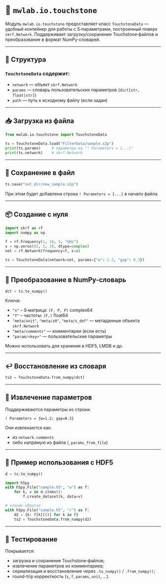 # 📡 `mwlab.io.touchstone`

Модуль `mwlab.io.touchstone` предоставляет класс `TouchstoneData` — удобный контейнер для работы с S‑параметрами, построенный поверх `skrf.Network`. Поддерживает загрузку/сохранение Touchstone‑файлов и преобразование в формат NumPy‑словарей.

---

## 🧱 Структура

### `TouchstoneData` содержит:

- `network` — объект `skrf.Network`
- `params` — словарь пользовательских параметров (`dict[str, float|str]`)
- `path` — путь к исходному файлу (если задан)

---

## 📥 Загрузка из файла

```python
from mwlab.io.touchstone import TouchstoneData

ts = TouchstoneData.load("FilterData/sample.s2p")
print(ts.params)     # параметры из "! Parameters = {...}"
print(ts.network)    # skrf.Network
```

---

## 💾 Сохранение в файл

```python
ts.save("out_dir/new_sample.s2p")
```

При этом будет добавлена строка `! Parameters = {...}` в начало файла.

---

## 📦 Создание с нуля

```python
import skrf as rf
import numpy as np

f = rf.Frequency(1, 10, 5, "GHz")
s = np.zeros((5, 2, 2), dtype=complex)
net = rf.Network(frequency=f, s=s)

ts = TouchstoneData(network=net, params={"w": 1.2, "gap": 0.3})
```

---

## 🔁 Преобразование в NumPy-словарь

```python
dct = ts.to_numpy()
```

Ключи:

- `"s"` – S‑матрица: `(F, P, P)` complex64
- `"f"` – частоты: `(F,)` float64
- `"meta/unit"`, `"meta/z0"`, `"meta/s_def"` — метаданные объекта `skrf.Network`
- `"meta/comments"` — комментарии (если есть)
- `"param/<key>"` — пользовательские параметры

Можно использовать для хранения в HDF5, LMDB и др.

---

## ↩️ Восстановление из словаря

```python
ts2 = TouchstoneData.from_numpy(dct)
```

---

## 🧠 Извлечение параметров

Поддерживаются параметры из строки:

```text
! Parameters = {w=1.2; gap=0.3}
```

Они извлекаются как:

- из `network.comments`
- либо напрямую из файла (`_params_from_file`)

---

## 🧪 Пример использования с HDF5

```python
d = ts.to_numpy()

import h5py
with h5py.File("sample.h5", "w") as f:
    for k, v in d.items():
        f.create_dataset(k, data=v)

# чтение обратно
with h5py.File("sample.h5", "r") as f:
    d2 = {k: f[k][()] for k in f}
    ts2 = TouchstoneData.from_numpy(d2)
```

---

## 🧪 Тестирование

Покрывается:

- загрузка и сохранение Touchstone‑файлов;
- извлечение параметров из комментариев;
- сериализация и восстановление через `.to_numpy()` / `.from_numpy()`;
- round-trip корректность (`s`, `f`, `params`, `unit`, ...).